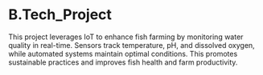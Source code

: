 # B.Tech_Project
This project leverages IoT to enhance fish farming by monitoring water quality in real-time. Sensors track temperature, pH, and dissolved oxygen, while automated systems maintain optimal conditions. This promotes sustainable practices and improves fish health and farm productivity.
